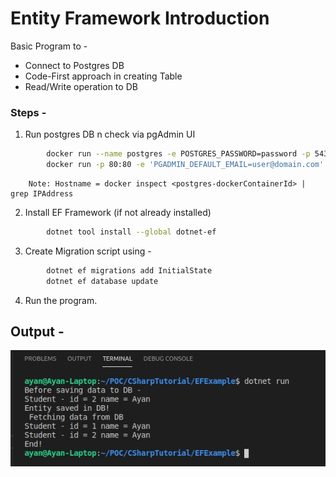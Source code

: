 # Entity Framework Introduction

Basic Program to -
 * Connect to Postgres DB
 * Code-First approach in creating Table
 * Read/Write operation to DB

### Steps -

1. Run postgres DB n check via pgAdmin UI
```bash
        docker run --name postgres -e POSTGRES_PASSWORD=password -p 5432:5432 -d postgres:latest
        docker run -p 80:80 -e 'PGADMIN_DEFAULT_EMAIL=user@domain.com' -e 'PGADMIN_DEFAULT_PASSWORD=SuperSecret' -d dpage/pgadmin4
```
        Note: Hostname = docker inspect <postgres-dockerContainerId> | grep IPAddress

2. Install EF Framework (if not already installed)
```bash
        dotnet tool install --global dotnet-ef
```
3. Create Migration script using - 
```bash
        dotnet ef migrations add InitialState
        dotnet ef database update
```
4. Run the program.

## Output -

![img.jpg](https://github.com/ayanNullPointerEx/EfExample/blob/master/img.jpg)
